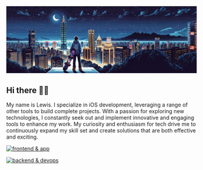 <img alt="hello!" src="artwork.jpg"/>

<br/>

## Hi there 👋🏼

My name is Lewis. I specialize in iOS development, leveraging a range of other tools to build complete projects. With a passion for exploring new technologies, I constantly seek out and implement innovative and engaging tools to enhance my work. My curiosity and enthusiasm for tech drive me to continuously expand my skill set and create solutions that are both effective and exciting.

[![frontend & app](https://skillicons.dev/icons?i=swift,reactivex,ts,react,nextjs,tailwind,redux)](https://skillicons.dev)

[![backend & devops](https://skillicons.dev/icons?i=aws,ubuntu,docker,go,mysql,firebase,drone)](https://skillicons.dev)
